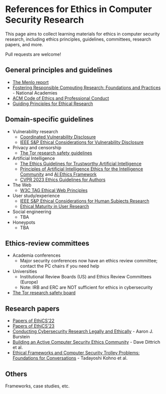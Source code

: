 References for Ethics in Computer Security Research
===================================================

This page aims to collect learning materials for ethics in computer
security research, including ethics principles, guidelines,
committees, research papers, and more.

Pull requests are welcome!


## General principles and guidelines

- [The Menlo report](https://www.dhs.gov/sites/default/files/publications/CSD-MenloPrinciplesCORE-20120803_1.pdf)
- [Fostering Responsible Computing Research: Foundations and Practices](https://nap.nationalacademies.org/catalog/26507/fostering-responsible-computing-research-foundations-and-practices) - National Academies 
- [ACM Code of Ethics and Professional Conduct](https://www.acm.org/code-of-ethics)
- [Guiding Principles for Ethical Research](https://www.nih.gov/health-information/nih-clinical-research-trials-you/guiding-principles-ethical-research)


## Domain-specific guidelines

- Vulnerability research
	- [Coordinated Vulnerability Disclosure](https://vuls.cert.org/confluence/display/CVD/Executive+Summary)
	- [IEEE S&P Ethical Considerations for Vulnerability Disclosure](https://sp2024.ieee-security.org/cfpapers.html)
- Privacy and censorship
	- [The Tor research safety guidelines](https://research.torproject.org/safetyboard/)
- Artificial Intelligence
	- [The Ethics Guidelines for Trustworthy Artificial Intelligence](https://ec.europa.eu/futurium/en/ai-alliance-consultation/guidelines.1.html)  
	- [Principles of Artificial Intelligence Ethics for the Intelligence Community](https://www.intelligence.gov/images/AI/Principles_of_AI_Ethics_for_the_Intelligence_Community.pdf) and [AI Ethics Framework](https://www.intelligence.gov/images/AI/AI_Ethics_Framework_for_the_Intelligence_Community_1.0.pdf) 
	- [CVPR 2023 Ethics Guidelines for Authors](https://cvpr2023.thecvf.com/Conferences/2023/EthicsGuidelines)
- The Web
	- [W3C TAG Ethical Web Principles](https://www.w3.org/TR/ethical-web-principles/)
- User study/experience
	- [IEEE S&P Ethical Considerations for Human Subjects Research](https://sp2024.ieee-security.org/cfpapers.html)
	- [Ethical Maturity in User Research](https://www.nngroup.com/articles/user-research-ethics/)
- Social engineering
	- TBA
- Honeypots
	- TBA

## Ethics-review committees

- Academia conferences
	- Major security conferences now have an ethics review
		committee; contact the PC chairs if you need help
- Universities
	- Institutional Review Boards (US) and Ethics Review Committees
		(Europe)
	- Note: IRB and ERC are NOT sufficient for ethics in cybersecurity
- [The Tor research safety board](https://research.torproject.org/safetyboard/)


## Research papers

- [Papers of EthiCS'22](https://ethics-workshop.github.io/2022/program.html)
- [Papers of EthiCS'23](https://ethics-workshop.github.io/2023/program.html)
- [Conducting Cybersecurity Research Legally and Ethically](https://www.usenix.org/legacy/events/leet08/tech/full_papers/burstein/burstein.pdf) - Aaron J. Burstein
- [Building an Active Computer Security Ethics Community](https://faculty.cc.gatech.edu/~mbailey/publications/ieee-snp-ethics-2011.pdf) - Dave Dittrich et al.
- [Ethical Frameworks and Computer Security Trolley Problems: Foundations for Conversations](https://securityethics.cs.washington.edu/ComputerSecurityTrolleyProblems.pdf) - Tadayoshi Kohno et al.


## Others

Frameworks, case studies, etc.
